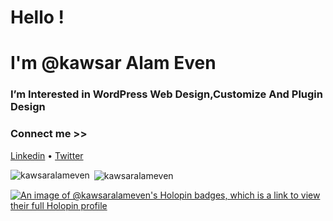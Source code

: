 <h1 align="Left">Hello !</h1>
<h1 align="left">I'm @kawsar Alam Even</h1>
<h3 align="Left">I’m Interested in WordPress Web Design,Customize And Plugin Design</h3>
<h3>Connect me >></h3>
<a align="Left" font-size="22" href="www.linkedin.com/in/kawsaralameven" target="_blank">Linkedin</a> •
<a align="Left" href="https://twitter.com/KawsarAlam_Even" target="_blank">Twitter</a>

<p><img align="left" src="https://github-readme-stats.vercel.app/api/top-langs?username=kawsaralameven&show_icons=true&locale=en&layout=compact" alt="kawsaralameven" /></p>
<p>&nbsp;<img align="center" src="https://github-readme-stats.vercel.app/api?username=kawsaralameven&show_icons=true&locale=en" alt="kawsaralameven" /></p>

[![An image of @kawsaralameven's Holopin badges, which is a link to view their full Holopin profile](https://holopin.me/kawsaralameven)](https://holopin.io/@kawsaralameven)
